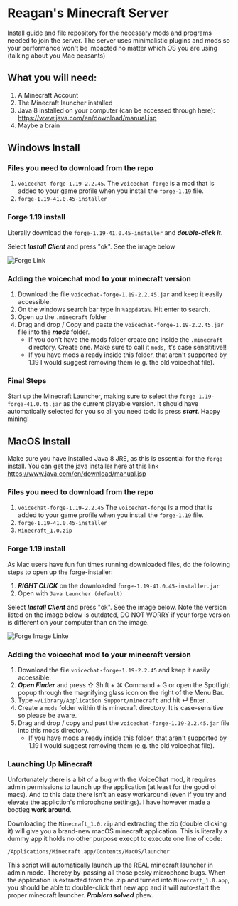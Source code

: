 # Reagan's Minecraft Server
Install guide and file repository for the necessary mods and programs needed to join the server. The server uses minimalistic plugins and mods so your performance won't be impacted no matter which OS you are using (talking about you Mac peasants)

## What you will need:
1. A Minecraft Account
2. The Minecraft launcher installed
3. Java 8 installed on your computer (can be accessed through here): https://www.java.com/en/download/manual.jsp
5. Maybe a brain

## Windows Install
### Files you need to download from the repo
1. ```voicechat-forge-1.19-2.2.45```. The ```voicechat-forge``` is a mod that is added to your game profile when you install the ```forge-1.19``` file.
2. ```forge-1.19-41.0.45-installer```
### Forge 1.19 install
Literally download the ```forge-1.19-41.0.45-installer``` and **_double-click it_**. 

Select **_Install Client_** and press "ok". See the image below

![Forge Link](https://i0.wp.com/www.alphr.com/wp-content/uploads/2021/03/1-32.png?resize=309%2C293&ssl=1)


### Adding the voicechat mod to your minecraft version
1. Download the file ```voicechat-forge-1.19-2.2.45.jar``` and keep it easily accessible.
2. On the windows search bar type in ```%appdata%```. Hit enter to search.
3. Open up the ```.minecraft``` folder
4. Drag and drop / Copy and paste the ```voicechat-forge-1.19-2.2.45.jar``` file into the **_mods_** folder.
   - If you don't have the mods folder create one inside the ```.minecraft``` directory. Create one. Make sure to call it ```mods```, it's case sensititive!!
   - If you have mods already inside this folder,  that aren't supported by 1.19 I would suggest removing them (e.g. the old voicechat file). 

### Final Steps
Start up the Minecraft Launcher, making sure to select the ```forge 1.19-forge-41.0.45.jar``` as the current playable version. It should have automatically selected for you so all you need todo is press **_start_**. Happy mining!


## MacOS Install
Make sure you have installed Java 8 JRE, as this is essential for the ```forge``` install. You can get the java installer here at this link https://www.java.com/en/download/manual.jsp

### Files you need to download from the repo
1. ```voicechat-forge-1.19-2.2.45``` The ```voicechat-forge``` is a mod that is added to your game profile when you install the ```forge-1.19``` file.
2. ```forge-1.19-41.0.45-installer```
3. ```Minecraft_1.0.zip```

### Forge 1.19 install
As Mac users have fun fun times running downloaded files, do the following steps to open up the forge-installer:
1. **_RIGHT CLICK_** on the downloaded ```forge-1.19-41.0.45-installer.jar```
2. Open with ```Java Launcher (default)```

Select **_Install Client_** and press "ok". See the image below. Note the version listed on the image below is outdated, DO NOT WORRY if your forge version is different on your computer than on the image.

![Forge Image Linke](https://i0.wp.com/www.alphr.com/wp-content/uploads/2021/03/1-32.png?resize=309%2C293&ssl=1)

### Adding the voicechat mod to your minecraft version
1. Download the file ```voicechat-forge-1.19-2.2.45``` and keep it easily accessible.
2. **_Open Finder_** and press ⇧ Shift + ⌘ Command + G or open the Spotlight popup through the magnifying glass icon on the right of the Menu Bar.
3. Type ```~/Library/Application Support/minecraft``` and hit ↵ Enter .
4. Create a ```mods``` folder within this minecraft directory. It is case-sensitive so please be aware.
5. Drag and drop / copy and past the ```voicechat-forge-1.19-2.2.45.jar``` file into this mods directory.
   - If you have mods already inside this folder,  that aren't supported by 1.19 I would suggest removing them (e.g. the old voicechat file). 

### Launching Up Minecraft
Unfortunately there is a bit of a bug with the VoiceChat mod, it requires admin permissions to launch up the application (at least for the good ol macs). And to this date there isn't an easy workaround (even if you try and elevate the appliction's microphone settings). I have however made a bootleg **work around**. 

Downloading the ```Minecraft_1.0.zip``` and extracting the zip (double clicking it) will give you a brand-new macOS minecraft application. This is literally a dummy app it holds no other purpose execpt to execute one line of code:

```/Applications/Minecraft.app/Contents/MacOS/launcher```

This script will automatically launch up the REAL minecraft launcher in admin mode. Thereby by-passing all those pesky microphone bugs. When the application is extracted from the .zip and turned into ```Minecraft_1.0.app```, you should be able to double-click that new app and it will auto-start the proper minecraft launcher. **_Problem solved_** phew.


